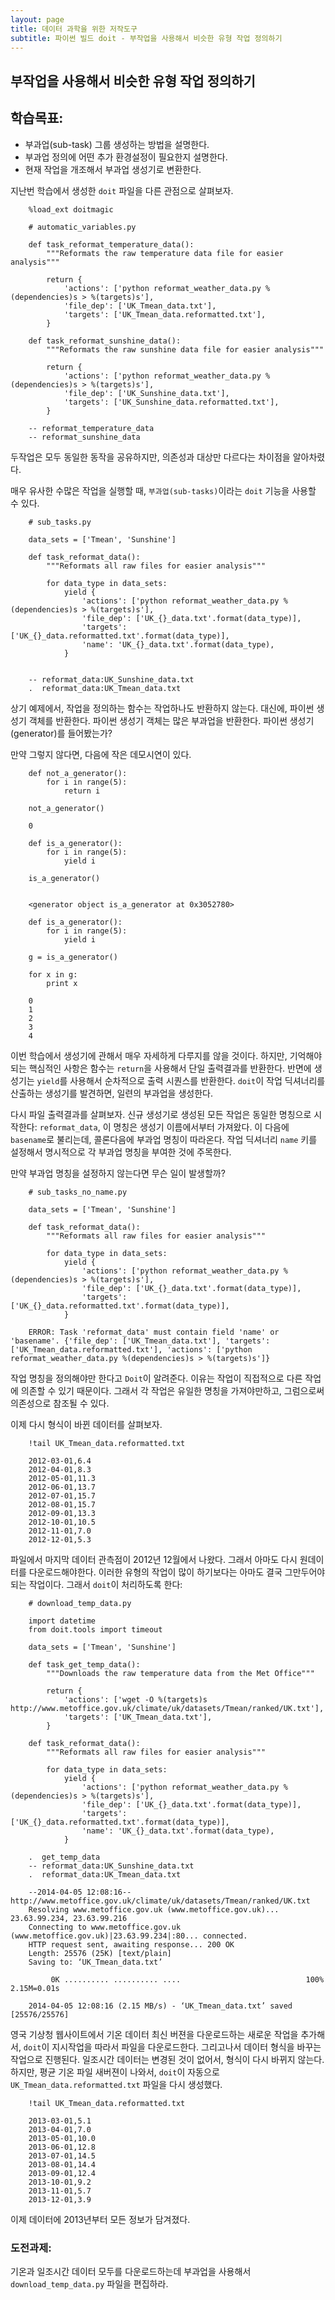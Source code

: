 ```yaml
---
layout: page
title: 데이터 과학을 위한 저작도구
subtitle: 파이썬 빌드 doit - 부작업을 사용해서 비슷한 유형 작업 정의하기 
---
```


## 부작업을 사용해서 비슷한 유형 작업 정의하기

## 학습목표:

- 부과업(sub-task) 그룹 생성하는 방법을 설명한다.
- 부과업 정의에 어떤 추가 환경설정이 필요한지 설명한다.
- 현재 작업을 개조해서 부과업 생성기로 변환한다.

지난번 학습에서 생성한 `doit` 파일을 다른 관점으로 살펴보자.

~~~ {.input}
    %load_ext doitmagic

    # automatic_variables.py
    
    def task_reformat_temperature_data():
        """Reformats the raw temperature data file for easier analysis"""
        
        return {
            'actions': ['python reformat_weather_data.py %(dependencies)s > %(targets)s'],
            'file_dep': ['UK_Tmean_data.txt'],
            'targets': ['UK_Tmean_data.reformatted.txt'],
        }
    
    def task_reformat_sunshine_data():
        """Reformats the raw sunshine data file for easier analysis"""
        
        return {
            'actions': ['python reformat_weather_data.py %(dependencies)s > %(targets)s'],
            'file_dep': ['UK_Sunshine_data.txt'],
            'targets': ['UK_Sunshine_data.reformatted.txt'],
        }

    -- reformat_temperature_data
    -- reformat_sunshine_data
~~~    

두작업은 모두 동일한 동작을 공유하지만, 의존성과 대상만 다르다는 차이점을 알아차렸다.

매우 유사한 수많은 작업을 실행할 때, `부과업(sub-tasks)`이라는 `doit` 기능을 사용할 수 있다.

~~~ {.input|
    # sub_tasks.py
    
    data_sets = ['Tmean', 'Sunshine']
    
    def task_reformat_data():
        """Reformats all raw files for easier analysis"""
    
        for data_type in data_sets:
            yield {
                'actions': ['python reformat_weather_data.py %(dependencies)s > %(targets)s'],
                'file_dep': ['UK_{}_data.txt'.format(data_type)],
                'targets': ['UK_{}_data.reformatted.txt'.format(data_type)],
                'name': 'UK_{}_data.txt'.format(data_type),
            }
        

    -- reformat_data:UK_Sunshine_data.txt
    .  reformat_data:UK_Tmean_data.txt
~~~    

상기 예제에서, 작업을 정의하는 함수는 작업하나도 반환하지 않는다. 대신에, 파이썬 생성기 객체를 반환한다. 파이썬 생성기 객체는 많은 부과업을
반환한다. 파이썬 생성기(generator)를 들어봤는가?

만약 그렇지 않다면, 다음에 작은 데모시연이 있다.

~~~ {.input}
    def not_a_generator():
        for i in range(5):
            return i
        
    not_a_generator()
~~~

~~~ {.outpu}
    0
~~~

~~~ {.input}
    def is_a_generator():
        for i in range(5):
            yield i
            
    is_a_generator()
~~~

~~~ {.output}

    <generator object is_a_generator at 0x3052780>
~~~

~~~ {.input}
    def is_a_generator():
        for i in range(5):
            yield i
            
    g = is_a_generator()
    
    for x in g:
        print x
~~~
~~~ {.output}
    0
    1
    2
    3
    4
~~~    

이번 학습에서 생성기에 관해서 매우 자세하게 다루지를 않을 것이다. 하지만, 기억해야되는 핵심적인 사항은 함수는 `return`을 사용해서 단일
출력결과를 반환한다. 반면에 생성기는 `yield`를 사용해서 순차적으로 출력 시퀀스를 반환한다. `doit`이 작업 딕셔너리를 산출하는
생성기를 발견하면, 일련의 부과업을 생성한다.

다시 파일 출력결과를 살펴보자. 신규 생성기로 생성된 모든 작업은 동일한 명칭으로 시작한다: `reformat_data`, 이 명칭은 생성기
이름에서부터 가져왔다. 이 다음에 `basename`로 불리는데, 콜론다음에 부과업 명칭이 따라온다. 작업 딕셔너리 `name` 키를 설정해서
명시적으로 각 부과업 명칭을 부여한 것에 주목한다.

만약 부과업 명칭을 설정하지 않는다면 무슨 일이 발생할까?

~~~ {.input}
    # sub_tasks_no_name.py
    
    data_sets = ['Tmean', 'Sunshine']
    
    def task_reformat_data():
        """Reformats all raw files for easier analysis"""
    
        for data_type in data_sets:
            yield {
                'actions': ['python reformat_weather_data.py %(dependencies)s > %(targets)s'],
                'file_dep': ['UK_{}_data.txt'.format(data_type)],
                'targets': ['UK_{}_data.reformatted.txt'.format(data_type)],
            }
~~~
~~~ {.error}        
    ERROR: Task 'reformat_data' must contain field 'name' or 'basename'. {'file_dep': ['UK_Tmean_data.txt'], 'targets': ['UK_Tmean_data.reformatted.txt'], 'actions': ['python reformat_weather_data.py %(dependencies)s > %(targets)s']}
~~~    

작업 명칭을 정의해야만 한다고 `Doit`이 알려준다. 이유는 작업이 직접적으로 다른 작업에 의존할 수 있기 때문이다. 그래서 각 작업은 유일한
명칭을 가져야만하고, 그럼으로써 의존성으로 참조될 수 있다.

이제 다시 형식이 바뀐 데이터를 살펴보자.

~~~ {.input}
    !tail UK_Tmean_data.reformatted.txt
~~~
~~~ {.output}
    2012-03-01,6.4
    2012-04-01,8.3
    2012-05-01,11.3
    2012-06-01,13.7
    2012-07-01,15.7
    2012-08-01,15.7
    2012-09-01,13.3
    2012-10-01,10.5
    2012-11-01,7.0
    2012-12-01,5.3
~~~


파일에서 마지막 데이터 관측점이 2012년 12월에서 나왔다. 그래서 아마도 다시 원데이터를 다운로드해야한다. 이러한 유형의 작업이 많이
하기보다는 아마도 결국 그만두어야되는 작업이다. 그래서 `doit`이 처리하도록 한다:

~~~ {.input} 
    # download_temp_data.py
    
    import datetime
    from doit.tools import timeout 
    
    data_sets = ['Tmean', 'Sunshine']
    
    def task_get_temp_data():
        """Downloads the raw temperature data from the Met Office"""
    
        return {
            'actions': ['wget -O %(targets)s http://www.metoffice.gov.uk/climate/uk/datasets/Tmean/ranked/UK.txt'],
            'targets': ['UK_Tmean_data.txt'],
        }
    
    def task_reformat_data():
        """Reformats all raw files for easier analysis"""
    
        for data_type in data_sets:
            yield {
                'actions': ['python reformat_weather_data.py %(dependencies)s > %(targets)s'],
                'file_dep': ['UK_{}_data.txt'.format(data_type)],
                'targets': ['UK_{}_data.reformatted.txt'.format(data_type)],
                'name': 'UK_{}_data.txt'.format(data_type),
            }
~~~
~~~ {.output}
    .  get_temp_data
    -- reformat_data:UK_Sunshine_data.txt
    .  reformat_data:UK_Tmean_data.txt

    --2014-04-05 12:08:16--  http://www.metoffice.gov.uk/climate/uk/datasets/Tmean/ranked/UK.txt
    Resolving www.metoffice.gov.uk (www.metoffice.gov.uk)... 23.63.99.234, 23.63.99.216
    Connecting to www.metoffice.gov.uk (www.metoffice.gov.uk)|23.63.99.234|:80... connected.
    HTTP request sent, awaiting response... 200 OK
    Length: 25576 (25K) [text/plain]
    Saving to: ‘UK_Tmean_data.txt’
    
         0K .......... .......... ....                            100% 2.15M=0.01s
    
    2014-04-05 12:08:16 (2.15 MB/s) - ‘UK_Tmean_data.txt’ saved [25576/25576]
~~~    
    

영국 기상청 웹사이트에서 기온 데이터 최신 버젼을 다운로드하는 새로운 작업을 추가해서, `doit`이 지시작업을 따라서 파일을 다운로드한다.
그리고나서 데이터 형식을 바꾸는 작업으로 진행된다.
일조시간 데이터는 변경된 것이 없어서, 형식이 다시 바뀌지 않는다. 하지만, 평균 기온 파일 새버젼이 나와서,
`doit`이 자동으로 `UK_Tmean_data.reformatted.txt` 파일을 다시 생성했다.

~~~ {.input}
    !tail UK_Tmean_data.reformatted.txt
~~~
~~~ {.output}
    2013-03-01,5.1
    2013-04-01,7.0
    2013-05-01,10.0
    2013-06-01,12.8
    2013-07-01,14.5
    2013-08-01,14.4
    2013-09-01,12.4
    2013-10-01,9.2
    2013-11-01,5.7
    2013-12-01,3.9
~~~


이제 데이터에 2013년부터 모든 정보가 담겨졌다.

### 도전과제:

기온과 일조시간 데이터 모두를 다운로드하는데 부과업을 사용해서 `download_temp_data.py` 파일을 편집하라.


    
